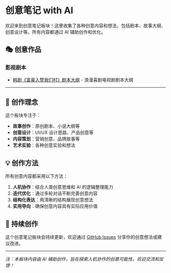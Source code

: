 # 创意笔记 with AI

欢迎来到创意笔记板块！这里收集了各种创意内容和想法，包括剧本、故事大纲、创意设计等。所有内容都通过 AI 辅助创作和优化。

## 🎭 创意作品

### 影视剧本

- [韩剧《富豪入赘我们村》剧本大纲](./韩剧《富豪入赘我们村》剧本大纲.md) - 浪漫喜剧电视剧剧本大纲

---

## 🎨 创作理念

这个板块专注于：

- **故事创作**：原创剧本、小说大纲等
- **创意设计**：UI/UX 设计思路、产品创意等  
- **内容策划**：营销创意、品牌故事等
- **艺术实验**：各种创意实验和想法

## 💡 创作方法

所有创意内容都采用以下方法：

1. **人机协作**：结合人类创意思维和 AI 的逻辑整理能力
2. **迭代优化**：通过多轮对话不断完善创意内容
3. **结构化表达**：用清晰的结构展现创意想法
4. **实用导向**：确保创意内容具有实际应用价值

## 🔄 持续创作

这个创意笔记板块会持续更新，欢迎通过 [GitHub Issues](https://github.com/lufbduk/tech/issues) 分享你的创意想法或建议改进。

---

*注：本板块内容由 AI 辅助创作，旨在探索人机协作的创意可能性。欢迎交流和反馈！*
